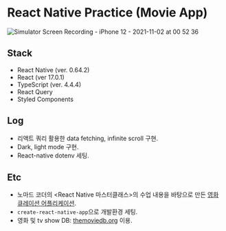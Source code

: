 # React Native Practice (Movie App)

![Simulator Screen Recording - iPhone 12 - 2021-11-02 at 00 52 36](https://user-images.githubusercontent.com/69200669/139700829-f0d1807f-f627-4b16-a178-bfde232dbc6c.gif)

## Stack
- React Native (ver. 0.64.2)
- React (ver 17.0.1)
- TypeScript (ver. 4.4.4)
- React Query
- Styled Components

## Log
- 리액트 쿼리 활용한 data fetching, infinite scroll 구현.
- Dark, light mode 구현.
- React-native dotenv 세팅.

## Etc
- 노마드 코더의 <React Native 마스터클래스>의 수업 내용을 바탕으로 만든 <u>영화 큐레이션 어플리케이션</u>.
- `create-react-native-app`으로 개발환경 세팅.
- 영화 및 tv show DB: [themoviedb.org](themoviedb.org) 이용.
